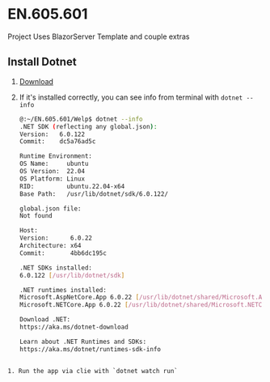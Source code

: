# EN.605.601

Project Uses BlazorServer Template and couple extras

## Install Dotnet

1. [Download](https://dotnet.microsoft.com/en-us/download/dotnet/6.0)
1. If it's installed correctly, you can see info from terminal with `dotnet --info`

    ```bash
    @:~/EN.605.601/Welp$ dotnet --info
    .NET SDK (reflecting any global.json):
    Version:   6.0.122
    Commit:    dc5a76ad5c

    Runtime Environment:
    OS Name:     ubuntu
    OS Version:  22.04
    OS Platform: Linux
    RID:         ubuntu.22.04-x64
    Base Path:   /usr/lib/dotnet/sdk/6.0.122/

    global.json file:
    Not found

    Host:
    Version:      6.0.22
    Architecture: x64
    Commit:       4bb6dc195c

    .NET SDKs installed:
    6.0.122 [/usr/lib/dotnet/sdk]

    .NET runtimes installed:
    Microsoft.AspNetCore.App 6.0.22 [/usr/lib/dotnet/shared/Microsoft.AspNetCore.App]
    Microsoft.NETCore.App 6.0.22 [/usr/lib/dotnet/shared/Microsoft.NETCore.App]

    Download .NET:
    https://aka.ms/dotnet-download

    Learn about .NET Runtimes and SDKs:
    https://aka.ms/dotnet/runtimes-sdk-info

```

1. Run the app via clie with `dotnet watch run`